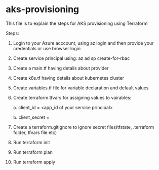 # aks-provisioning

This file is to explain the steps for AKS provisioning using Terraform

Steps:
1. Login to your Azure acccount, using az login and then provide your credentials or use browser login

2. Create service principal using:
az ad sp create-for-rbac 

3. Create a main.tf having details about provider

4. Create k8s.tf having details about kubernetes cluster

5. Create variables.tf file for variable declaration and default values

6. Create terraform.tfvars for assigning values to vairables:

	a. client_id = <app_id of your service principal>

	b. client_secret = <password of your service_principal>

7. Create a terraform.gitignore to ignore secret files(tfstate, .terraform folder, tfvars file etc)

8. Run terraform init

9. Run terraform plan

10. Run terraform apply
